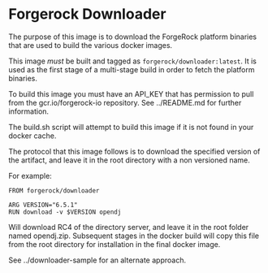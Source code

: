 # Forgerock Downloader

The purpose of this image is to download the ForgeRock platform binaries that are used to build the various docker images.

This image *must* be built and tagged as `forgerock/downloader:latest`.  It is used as the first stage of a multi-stage build
in order to fetch the platform binaries.

To build this image you must have an API_KEY that has permission to pull from the gcr.io/forgerock-io repository. See ../README.md for further information.

The build.sh script will attempt to build this image if it is not found in your docker cache.


The protocol that this image follows is to download the specified version of the artifact, and leave it in the root directory with a non versioned name.

For example:

```
FROM forgerock/downloader 

ARG VERSION="6.5.1"
RUN download -v $VERSION opendj
```

Will download RC4 of the directory server, and leave it in the root folder named opendj.zip. Subsequent stages in the docker build will copy this file from the root directory for installation in the final docker image.

See ../downloader-sample for an alternate approach.
